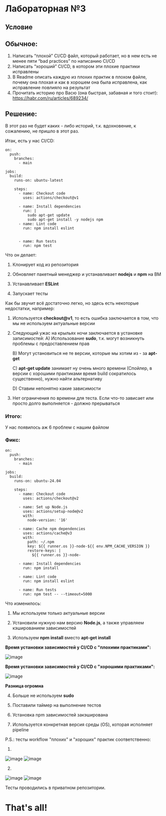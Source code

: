 # Лабораторная №3

## Условие
## Обычное:
1. Написать “плохой” CI/CD файл, который работает, но в нем есть не менее пяти “bad practices” по написанию CI/CD
2. Написать “хороший” CI/CD, в котором эти плохие практики исправлены
3. В Readme описать каждую из плохих практик в плохом файле, почему она плохая и как в хорошем она была исправлена, как исправление повлияло на результат
4. Прочитать историю про Васю (она быстрая, забавная и того стоит): https://habr.com/ru/articles/689234/

## Решение:
В этот раз не будет каких - либо историй, т.к. вдохновение, к сожалению, не пришло в этот раз.

Итак, есть у нас CI/CD: 

```
on:
  push:
    branches:
      - main

jobs:
  build:
    runs-on: ubuntu-latest

    steps:
      - name: Checkout code
        uses: actions/checkout@v1 

      - name: Install dependencies
        run: |
          sudo apt-get update
          sudo apt-get install -y nodejs npm 
      - name: Lint code
        run: npm install eslint
           

      - name: Run tests
        run: npm test
```

Что он делает: 

1. Клонирует код из репозитория
   
2. Обновляет пакетный менеджер и устанавливает **nodejs** и **npm** на ВМ
   
3. Устанавливает **ESLint**

4. Запускает тесты

Как бы звучит всё достаточно легко, но здесь есть некоторые недостатки, например:

1. Используется **checkout@v1**, то есть ошибка заключается в том, что мы не используем актуальные версии

2. Следующий ужас на крыльях ночи заключается в установке записимостей:
   А) Использование **sudo**, т.к. могут возникнуть проблемы с предоставлением прав
   
   В) Могут установиться не те версии, которые мы хотим из - за **apt-get**
   
   С) **apt-get update** занимает ну очень много времени (Спойлер, в версии с хорошими практиками время build сократилось существенно), нужно найти альтернативу
   
   D) Ставим непонятно какие зависимости

3. Нет ограничения по времени для теста. Если что-то зависает или просто долго выполняется - должно прерываться

### Итого:
У нас появилось аж 6 проблем с нашим файлом

### Фикс:

```
on:
  push:
    branches:
      - main

jobs:
  build:
    runs-on: ubuntu-24.04

    steps:
      - name: Checkout code
        uses: actions/checkout@v2

      - name: Set up Node.js
        uses: actions/setup-node@v2
        with:
          node-version: '16'

      - name: Cache npm dependencies
        uses: actions/cache@v3
        with:
          path: ~/.npm
          key: ${{ runner.os }}-node-${{ env.NPM_CACHE_VERSION }}
          restore-keys: |
            ${{ runner.os }}-node-

      - name: Install dependencies
        run: npm install

      - name: Lint code
        run: npm install eslint

      - name: Run tests
        run: npm test -- --timeout=5000
```
Что изменилось:

1. Мы используем только актуальные версии

2. Установили нужную нам версию **Node.js**, а также управляем кэшированием зависимостей

3. Используем **npm install** вместо **apt-get install**

**Время установки зависимостей у CI/CD с "плохими практиками":**

![image](https://github.com/user-attachments/assets/dfbed184-2957-49b1-8fcf-1b8ade0a634b)

**Время установки зависимостей у CI/CD с "хорошими практиками":**

![image](https://github.com/user-attachments/assets/fa92a2c6-c82d-416e-a471-c77b8a371c89)

**Разница огромна**

4. Больше не используем **sudo**

5. Поставили таймер на выполнение тестов

6. Установка npm зависимостей закэширована

7. Используется конкретная версия среды (OS), которая исполняет pipeline

P.S.: тесты workflow "плохих" и "хороших" практик соответственно:

1.

![image](https://github.com/user-attachments/assets/b26a935c-34e1-415d-844c-b7c60a09f558)
![image](https://github.com/user-attachments/assets/d5f88b09-76ec-4f3f-94ff-bb0bf99891f2)


2.


![image](https://github.com/user-attachments/assets/e829b00d-1d65-4ecb-9e41-bca94e1ed193)
![image](https://github.com/user-attachments/assets/f20e3a3e-712a-4252-afbd-57cb3a7495ec)

Тесты проводились в приватном репозитории.

# That's all!

